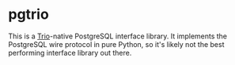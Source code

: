 # pgtrio

This is a [Trio][1]-native PostgreSQL interface library. It implements
the PostgreSQL wire protocol in pure Python, so it's likely not the
best performing interface library out there.

[1]: https://github.com/python-trio/trio

